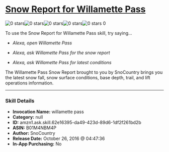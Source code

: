 # [Snow Report for Willamette Pass](http://alexa.amazon.com/#skills/amzn1.ask.skill.62e16395-da49-423d-89d6-1df2f261bd2b)
![0 stars](../../images/ic_star_border_black_18dp_1x.png)![0 stars](../../images/ic_star_border_black_18dp_1x.png)![0 stars](../../images/ic_star_border_black_18dp_1x.png)![0 stars](../../images/ic_star_border_black_18dp_1x.png)![0 stars](../../images/ic_star_border_black_18dp_1x.png) 0

To use the Snow Report for Willamette Pass skill, try saying...

* *Alexa, open Willamette Pass*

* *Alexa, ask Willamette Pass for the snow report*

* *Alexa, ask Willamette Pass for latest conditions*

The Willamette Pass Snow Report brought to you by SnoCountry brings you the latest snow fall, snow surface conditions,  base depth, trail, and lift operations information.

***

### Skill Details

* **Invocation Name:** willamette pass
* **Category:** null
* **ID:** amzn1.ask.skill.62e16395-da49-423d-89d6-1df2f261bd2b
* **ASIN:** B01M4NBM4P
* **Author:** SnoCountry
* **Release Date:** October 26, 2016 @ 04:47:36
* **In-App Purchasing:** No
